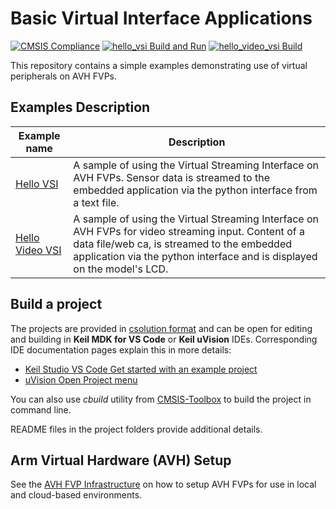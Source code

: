 # Basic Virtual Interface Applications
[![CMSIS Compliance](https://img.shields.io/github/actions/workflow/status/Arm-Examples/Hello_AVH/verify.yml?logo=arm&logoColor=0091bd&label=CMSIS%20Compliance)](https://www.keil.arm.com/cmsis) 
[![hello_vsi Build and Run](https://img.shields.io/github/actions/workflow/status/Arm-Examples/AVH-VSI/hello_vsi.yml?logo=arm&logoColor=0091bd&label=hello_vsi%20Build%20and%20Run)](https://github.com/Arm-Examples/AVH-VSI/tree/main/.github/workflows/hello_vsi.yml)
[![hello_video_vsi Build](https://img.shields.io/github/actions/workflow/status/Arm-Examples/AVH-VSI/hello_video_vsi.yml?logo=arm&logoColor=0091bd&label=hello_video_vsi%20Build)](https://github.com/Arm-Examples/AVH-VSI/tree/main/.github/workflows/hello_video_vsi.yml)

This repository contains a simple examples demonstrating use of virtual peripherals on AVH FVPs.

## Examples Description

| Example name                              | Description   |
|---                                        |---            |
| [Hello VSI](./hello_vsi)                  | A sample of using the Virtual Streaming Interface on AVH FVPs. Sensor data is streamed to the embedded application via the python interface from a text file. |
| [Hello Video VSI](./hello_video_vsi)      | A sample of using the Virtual Streaming Interface on AVH FVPs for video streaming input. Content of a data file/web ca, is streamed to the embedded application via the python interface and is displayed on the model's LCD. |

## Build a project

The projects are provided in [csolution format](https://github.com/Open-CMSIS-Pack/cmsis-toolbox/blob/main/docs/YML-Input-Format.md) and can be open for editing and building in **Keil MDK for VS Code** or **Keil uVision** IDEs. Corresponding IDE documentation pages explain this in more details:
 - [Keil Studio VS Code Get started with an example project](https://developer.arm.com/documentation/108029/latest/Get-started-with-an-example-project)
 - [uVision Open Project menu](https://developer.arm.com/documentation/101407/latest/User-Interface/Project-Menu-and-Commands)

You can also use *cbuild* utility from [CMSIS-Toolbox](https://github.com/Open-CMSIS-Pack/cmsis-toolbox/blob/main/docs/build-operation.md) to build the project in command line.

README files in the project folders provide additional details.

## Arm Virtual Hardware (AVH) Setup

See the [AVH FVP Infrastructure](https://arm-software.github.io/AVH/main/infrastructure/html/index.html) on how to setup AVH FVPs for use in local and cloud-based environments.
